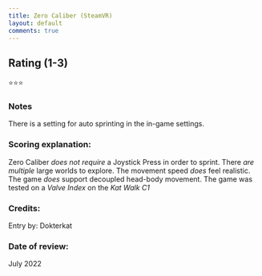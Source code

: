 ```yaml
---
title: Zero Caliber (SteamVR)
layout: default
comments: true
---
```


## Rating (1-3)
⭐⭐⭐

### Notes
There is a setting for auto sprinting in the in-game settings.

### Scoring explanation:
Zero Caliber *does not require* a Joystick Press in order to sprint.
There *are multiple* large worlds to explore.
The movement speed *does* feel realistic.
The game *does* support decoupled head-body movement.
The game was tested on a *Valve Index* on the *Kat Walk C1*

### Credits:
Entry by: Dokterkat

### Date of review:
July 2022
